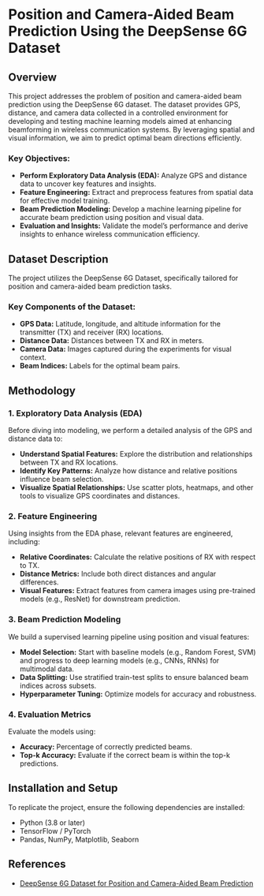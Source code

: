 # Position and Camera-Aided Beam Prediction Using the DeepSense 6G Dataset
## Overview

This project addresses the problem of position and camera-aided beam prediction using the DeepSense 6G dataset. The dataset provides GPS, distance, and camera data collected in a controlled environment for developing and testing machine learning models aimed at enhancing beamforming in wireless communication systems. By leveraging spatial and visual information, we aim to predict optimal beam directions efficiently.

### Key Objectives:

- **Perform Exploratory Data Analysis (EDA):** Analyze GPS and distance data to uncover key features and insights.
- **Feature Engineering:** Extract and preprocess features from spatial data for effective model training.
- **Beam Prediction Modeling:** Develop a machine learning pipeline for accurate beam prediction using position and visual data.
- **Evaluation and Insights:** Validate the model’s performance and derive insights to enhance wireless communication efficiency.

## Dataset Description

The project utilizes the DeepSense 6G Dataset, specifically tailored for position and camera-aided beam prediction tasks.

### Key Components of the Dataset:

- **GPS Data:** Latitude, longitude, and altitude information for the transmitter (TX) and receiver (RX) locations.
- **Distance Data:** Distances between TX and RX in meters.
- **Camera Data:** Images captured during the experiments for visual context.
- **Beam Indices:** Labels for the optimal beam pairs.

## Methodology

### 1. Exploratory Data Analysis (EDA)

Before diving into modeling, we perform a detailed analysis of the GPS and distance data to:

- **Understand Spatial Features:** Explore the distribution and relationships between TX and RX locations.
- **Identify Key Patterns:** Analyze how distance and relative positions influence beam selection.
- **Visualize Spatial Relationships:** Use scatter plots, heatmaps, and other tools to visualize GPS coordinates and distances.

### 2. Feature Engineering

Using insights from the EDA phase, relevant features are engineered, including:

- **Relative Coordinates:** Calculate the relative positions of RX with respect to TX.
- **Distance Metrics:** Include both direct distances and angular differences.
- **Visual Features:** Extract features from camera images using pre-trained models (e.g., ResNet) for downstream prediction.

### 3. Beam Prediction Modeling

We build a supervised learning pipeline using position and visual features:

- **Model Selection:** Start with baseline models (e.g., Random Forest, SVM) and progress to deep learning models (e.g., CNNs, RNNs) for multimodal data.
- **Data Splitting:** Use stratified train-test splits to ensure balanced beam indices across subsets.
- **Hyperparameter Tuning:** Optimize models for accuracy and robustness.

### 4. Evaluation Metrics

Evaluate the models using:

- **Accuracy:** Percentage of correctly predicted beams.
- **Top-k Accuracy:** Evaluate if the correct beam is within the top-k predictions.

## Installation and Setup

To replicate the project, ensure the following dependencies are installed:

- Python (3.8 or later)
- TensorFlow / PyTorch
- Pandas, NumPy, Matplotlib, Seaborn

## References

- [DeepSense 6G Dataset for Position and Camera-Aided Beam Prediction](https://www.wi-lab.net/research/drone-beam-prediction-paper/)

